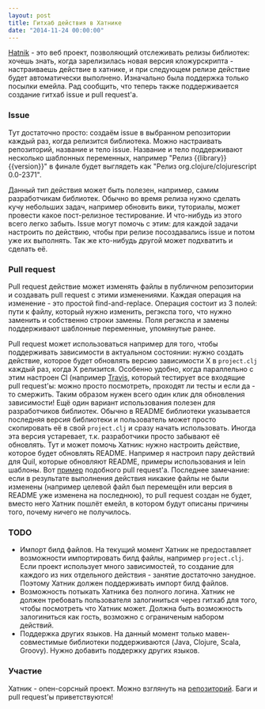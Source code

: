 ```yaml
---
layout: post
title: Гитхаб действия в Хатнике
date: "2014-11-24 00:00:00"
---
```


[Hatnik](http://hatnik.com) - это веб проект, позволяющий отслеживать релизы библиотек: хочешь знать, когда зарелизилась новая версия кложурскрипта - настраиваешь действие в хатнике, и при следующем релизе действие будет автоматически выполнено. Изначально была поддержка только посылки емейла. Рад сообщить, что теперь также поддерживается создание гитхаб issue и pull request'а.

### Issue

Тут достаточно просто: создаём issue в выбранном репозитории каждый раз, когда релизится библиотека. Можно настраивать репозиторий, название и тело issue. Название и тело поддерживают несколько шаблонных переменных, например "Релиз \{\{library\}\} \{\{version\}\}" в финале будет выглядеть как "Релиз org.clojure/clojurescript 0.0-2371".

Данный тип действия может быть полезен, например, самим разработчикам библиотек. Обычно во время релиза нужно сделать кучу небольших задач, например обновить вики, туториалы, может провести какое пост-релизное тестирование. И что-нибудь из этого всего легко забыть. Issue могут помочь с этим: для каждой задачи настроить по действию, чтобы при релизе посоздавались issue и потом уже их выполнять. Так же кто-нибудь другой может подхватить и сделать её.

### Pull request

Pull request действие может изменять файлы в публичном репозитории и создавать pull request с этими изменениями. Каждая операция на изменение - это простой find-and-replace. Операция состоит из 3 полей: пути к файлу, который нужно изменить, регэкспа того, что нужно заменить и собственно строки замены. Поля регэкспа и замены поддерживают шаблонные переменные, упомянутые ранее.

Pull request может использоваться например для того, чтобы поддерживать зависимости в актуальном состоянии: нужно создать действие, которое будет обновлять версию зависимости X в `project.clj` каждый раз, когда X релизится. Особенно удобно, когда параллельно с этим настроен CI (например [Travis](https://travis-ci.org/), который тестирует все входящие pull request'ы: можно просто посмотреть, проходят ли тесты и если да - то смержить. Таким образом нужен всего один клик для обновления зависимости! Ещё один вариант использования полезен для разработчиков библиотек. Обычно в README библиотеки указывается последняя версия библиотеки и пользователь может просто скопировать её в свой `project.clj` и сразу начать использовать. Иногда эта версия устаревает, т.к. разработчики просто забывают её обновлять. Тут и может помочь Хатник: нужно настроить действие, которое будет обновлять README. Например я настроил пару действий для Quil, которые обновляют README, примеры использования и lein шаблоны. Вот [пример](https://github.com/quil/quil-templates/pull/4) подобного pull request'а. Последнее замечание: если в результате выполнения действия никакие файлы не были изменены (например целевой файл был перемещён или версия в README уже изменена на последнюю), то pull request создан не будет, вместо него Хатник пошлёт емейл, в котором будут описаны причины того, почему ничего не получилось.

### TODO

* Импорт билд файлов. На текущий момент Хатник не предоставляет возможности импортировать билд файлы, например `project.clj`. Если проект использует много зависимостей, то создание для каждого из них отдельного действия - занятие достаточно занудное. Поэтому Хатник должен поддерживать импорт билд файлов.
* Возможность потыкать Хатника без полного логина. Хатник не должен требовать пользователя залогиниться через гитхаб для того, чтобы посмотреть что Хатник может. Должна быть возможность залогиниться как гость, возможно с ограниченым набором действий.
* Поддержка других языков. На данный момент только мавен-совместимые библиотеки поддерживаются (Java, Clojure, Scala, Groovy). Нужно добавить поддержку других языков.

### Участие

Хатник - опен-сорсный проект. Можно взглянуть на [репозиторий](https://github.com/nbeloglazov/hatnik). Баги и pull request'ы приветствуются!
